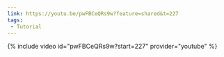 ```yaml
---
link: https://youtu.be/pwFBCeQRs9w?feature=shared&t=227
tags:
 - Tutorial
---
```

{% include video id="pwFBCeQRs9w?start=227" provider="youtube" %}
